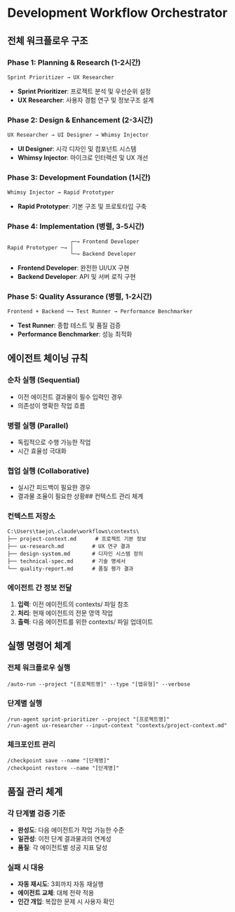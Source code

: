 # Development Workflow Orchestrator

## 전체 워크플로우 구조

### Phase 1: Planning & Research (1-2시간)
```
Sprint Prioritizer → UX Researcher
```
- **Sprint Prioritizer**: 프로젝트 분석 및 우선순위 설정
- **UX Researcher**: 사용자 경험 연구 및 정보구조 설계

### Phase 2: Design & Enhancement (2-3시간)  
```
UX Researcher → UI Designer → Whimsy Injector
```
- **UI Designer**: 시각 디자인 및 컴포넌트 시스템
- **Whimsy Injector**: 마이크로 인터랙션 및 UX 개선

### Phase 3: Development Foundation (1시간)
```
Whimsy Injector → Rapid Prototyper
```
- **Rapid Prototyper**: 기본 구조 및 프로토타입 구축

### Phase 4: Implementation (병렬, 3-5시간)
```
                    ┌─→ Frontend Developer
Rapid Prototyper ─→ │
                    └─→ Backend Developer
```
- **Frontend Developer**: 완전한 UI/UX 구현
- **Backend Developer**: API 및 서버 로직 구현

### Phase 5: Quality Assurance (병렬, 1-2시간)
```
Frontend + Backend ─→ Test Runner → Performance Benchmarker
```
- **Test Runner**: 종합 테스트 및 품질 검증
- **Performance Benchmarker**: 성능 최적화

## 에이전트 체이닝 규칙

### 순차 실행 (Sequential)
- 이전 에이전트 결과물이 필수 입력인 경우
- 의존성이 명확한 작업 흐름

### 병렬 실행 (Parallel) 
- 독립적으로 수행 가능한 작업
- 시간 효율성 극대화

### 협업 실행 (Collaborative)
- 실시간 피드백이 필요한 경우
- 결과물 조율이 필요한 상황## 컨텍스트 관리 체계

### 컨텍스트 저장소
```
C:\Users\taejo\.claude\workflows\contexts\
├── project-context.md      # 프로젝트 기본 정보
├── ux-research.md         # UX 연구 결과
├── design-system.md       # 디자인 시스템 정의
├── technical-spec.md      # 기술 명세서
└── quality-report.md      # 품질 평가 결과
```

### 에이전트 간 정보 전달
1. **입력**: 이전 에이전트의 contexts/ 파일 참조
2. **처리**: 현재 에이전트의 전문 영역 작업
3. **출력**: 다음 에이전트를 위한 contexts/ 파일 업데이트

## 실행 명령어 체계

### 전체 워크플로우 실행
```
/auto-run --project "[프로젝트명]" --type "[앱유형]" --verbose
```

### 단계별 실행
```
/run-agent sprint-prioritizer --project "[프로젝트명]"
/run-agent ux-researcher --input-context "contexts/project-context.md"
```

### 체크포인트 관리
```
/checkpoint save --name "[단계명]"
/checkpoint restore --name "[단계명]"
```

## 품질 관리 체계

### 각 단계별 검증 기준
- **완성도**: 다음 에이전트가 작업 가능한 수준
- **일관성**: 이전 단계 결과물과의 연계성
- **품질**: 각 에이전트별 성공 지표 달성

### 실패 시 대응
- **자동 재시도**: 3회까지 자동 재실행
- **에이전트 교체**: 대체 전략 적용  
- **인간 개입**: 복잡한 문제 시 사용자 확인